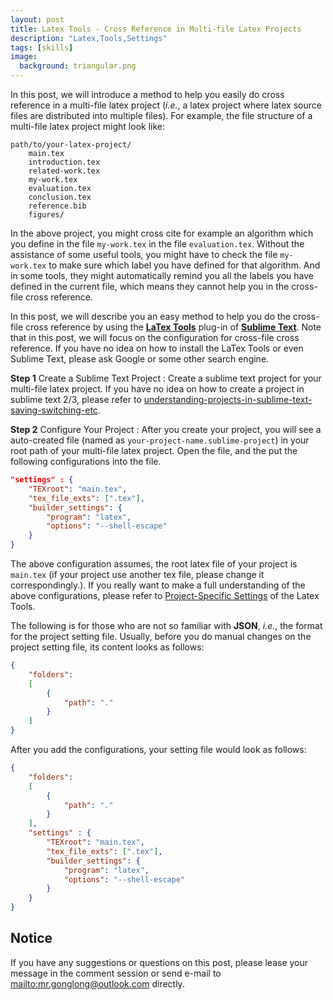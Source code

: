 ```yaml
---
layout: post
title: Latex Tools - Cross Reference in Multi-file Latex Projects
description: "Latex,Tools,Settings"
tags: [skills]
image:
  background: triangular.png
---
```


In this post, we will introduce a method to help you easily do cross reference in a multi-file latex project (_i.e._, a latex project where latex source files are distributed into multiple files). For example, the file structure of a multi-file latex project might look like:

~~~shell
path/to/your-latex-project/
    main.tex 
    introduction.tex
    related-work.tex
    my-work.tex
    evaluation.tex
    conclusion.tex
    reference.bib
    figures/
~~~

In the above project, you might cross cite for example an algorithm which you define in the file `my-work.tex` in the file `evaluation.tex`. Without the assistance of some useful tools, you might have to check the file `my-work.tex` to make sure which label you have defined for that algorithm. And in some tools, they might automatically remind you all the labels you have defined in the current file, which means they cannot help you in the cross-file cross reference. 

In this post, we will describe you an easy method to help you do the cross-file cross reference by using the [**LaTex Tools**](https://github.com/SublimeText/LaTeXTools) plug-in of [**Sublime Text**](https://www.sublimetext.com/). Note that in this post, we will focus on the configuration for cross-file cross reference. If you have no idea on how to install the LaTex Tools or even Sublime Text, please ask Google or some other search engine. 

**Step 1** Create a Sublime Text Project
: Create a sublime text project for your multi-file latex project. If you have no idea on how to create a project in sublime text 2/3, please refer to [understanding-projects-in-sublime-text-saving-switching-etc](http://www.joshuawinn.com/understanding-projects-in-sublime-text-saving-switching-etc/). 

**Step 2** Configure Your Project
: After you create your project, you will see a auto-created file (named as `your-project-name.sublime-project`) in your root path of your multi-file latex project. Open the file, and the put the following configurations into the file. 

~~~json
"settings" : {
    "TEXroot": "main.tex",
    "tex_file_exts": [".tex"],
    "builder_settings": {
        "program": "latex",
        "options": "--shell-escape"
    }
}
~~~

The above configuration assumes, the root latex file of your project is `main.tex` (if your project use another tex file, please change it correspondingly.). If you really want to make a full understanding of the above configurations, please refer to [Project-Specific Settings](https://github.com/SublimeText/LaTeXTools#settings) of the Latex Tools.

The following is for those who are not so familiar with **JSON**, _i.e._, the format for the project setting file. Usually, before you do manual changes on the project setting file, its content looks as follows:

~~~json
{
    "folders":
    [
        {
            "path": "."
        }
    ]
}
~~~


After you add the configurations, your setting file would look as follows:

~~~json
{
    "folders":
    [
        {
            "path": "."
        }
    ],
    "settings" : {
        "TEXroot": "main.tex",
        "tex_file_exts": [".tex"],
        "builder_settings": {
            "program": "latex",
            "options": "--shell-escape"
        }
    }
}
~~~


## Notice

If you have any suggestions or questions on this post, please lease your message in the comment session or send e-mail to <mailto:mr.gonglong@outlook.com> directly.